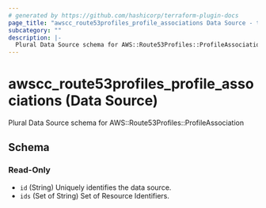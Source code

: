```yaml
---
# generated by https://github.com/hashicorp/terraform-plugin-docs
page_title: "awscc_route53profiles_profile_associations Data Source - terraform-provider-awscc"
subcategory: ""
description: |-
  Plural Data Source schema for AWS::Route53Profiles::ProfileAssociation
---
```


# awscc_route53profiles_profile_associations (Data Source)

Plural Data Source schema for AWS::Route53Profiles::ProfileAssociation



<!-- schema generated by tfplugindocs -->
## Schema

### Read-Only

- `id` (String) Uniquely identifies the data source.
- `ids` (Set of String) Set of Resource Identifiers.
